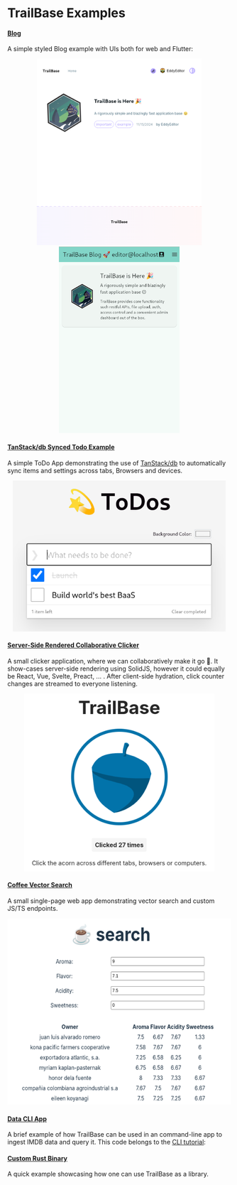 # TrailBase Examples

#### [Blog](blog/)

A simple styled Blog example with UIs both for web and Flutter:

<p align="center">
  <picture align="center">
    <img
      height="420"
      src="blog/screenshots/screenshot_web.png"
      alt="Blog web app"
    />
  </picture>

  <picture align="center">
    <img
      height="420"
      src="blog/screenshots/screenshot_flutter.png"
      alt="Blog Flutter app"
    />
  </picture>
</p>

#### [TanStack/db Synced Todo Example](tanstack-db-sync/)

A simple ToDo App demonstrating the use of
[TanStack/db](https://github.com/TanStack/db) to automatically sync
items and settings across tabs, Browsers and devices.

<p align="center">
  <picture align="center">
    <img
      height="340"
      src="tanstack-db-sync/screenshots/screenshot0.png"
      alt="ToDo example app using TanStack/db for cross-device sync"
    />
  </picture>
</p>

#### [Server-Side Rendered Collaborative Clicker](collab-clicker-ssr/)

A small clicker application, where we can collaboratively make it go 🚀. It
show-cases server-side rendering using SolidJS, however it could equally be
React, Vue, Svelte, Preact, ... . After client-side hydration, click counter
changes are streamed to everyone listening.

<p align="center">
  <picture align="center">
     <img
      height="400"
      src="collab-clicker-ssr/screenshots/screenshot0.png"
      alt="Collaborative acorn clicker"
    />
  </picture>
</p>

#### [Coffee Vector Search](coffee-vector-search/)

A small single-page web app demonstrating vector search and custom JS/TS endpoints.

<p align="center">
  <picture align="center">
    <img
      height="420"
      src="coffee-vector-search/screenshots/screenshot0.png"
      alt="Coffee vector search web app"
    />
  </picture>
</p>

#### [Data CLI App](data-cli-tutorial/)

A brief example of how TrailBase can be used in an command-line app to ingest
IMDB data and query it. This code belongs to the
[CLI tutorial](https://trailbase.io/getting-started/first-cli-app):

#### [Custom Rust Binary](custom-binary/)

A quick example showcasing how one can use TrailBase as a library.
